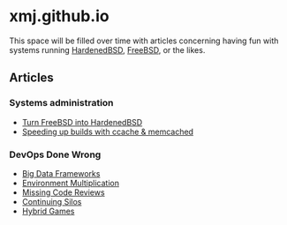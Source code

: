# xmj.github.io

This space will be filled over time with articles concerning having fun with
systems running [HardenedBSD](https://www.hardenedbsd.org),
[FreeBSD](https://www.freebsd.org), or the likes.


## Articles


### Systems administration

* [Turn FreeBSD into HardenedBSD](articles/sysadmin/convert_freebsd_to_hardenedbsd.md)
* [Speeding up builds with ccache & memcached](articles/sysadmin/builds_ccache_memcached.md)


### DevOps Done Wrong

* [Big Data Frameworks](articles/devops_done_wrong/big_data_frameworks.md)
* [Environment Multiplication](articles/devops_done_wrong/environment_multiplication.md)
* [Missing Code Reviews](articles/devops_done_wrong/missing_reviews.md)
* [Continuing Silos](articles/devops_done_wrong/silos.md)
* [Hybrid Games](articles/devops_done_wrong/hybrid_games.md)
